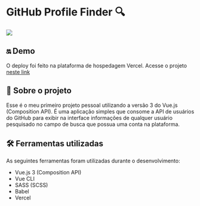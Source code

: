# GitHub Profile Finder 🔍
![](https://i.imgur.com/CkyJ3sp.png)

## 🔛 Demo
O deploy foi feito na plataforma de hospedagem Vercel. Acesse o projeto [neste link](https://github-profile-finder-pied-phi.vercel.app/)

## 📖 Sobre o projeto
Esse é o meu primeiro projeto pessoal utilizando a versão 3 do Vue.js (Composition API). É uma aplicação simples que consome a API de usuários do GitHub para exibir na interface informações de qualquer usuário pesquisado no campo de busca que possua uma conta na plataforma.

## 🛠️ Ferramentas utilizadas
As seguintes ferramentas foram utilizadas durante o desenvolvimento:

- Vue.js 3 (Composition API)
- Vue CLI
- SASS (SCSS)
- Babel
- Vercel
